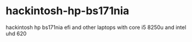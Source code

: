 # hackintosh-hp-bs171nia
hackintosh hp bs171nia efi and other laptops with core i5 8250u and intel uhd 620
